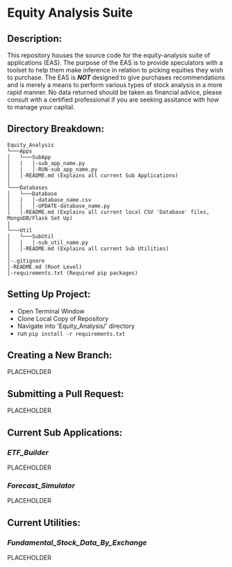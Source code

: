 # Equity Analysis Suite
## Description:
This repository houses the source code for the equity-analysis suite of applications (EAS). The purpose of the EAS is to
provide speculators with a toolset to help them make inference in relation to picking equities they wish to purchase.
The EAS is _**NOT**_ designed to give purchases recommendations and is merely a means to perform various types of stock 
analysis in a more rapid manner. No data returned should be taken as financial advice, please consult with a certified 
professional if you are seeking assitance with how to manage your capital.

## Directory Breakdown:
```
Equity_Analysis
└───Apps
│   └───SubApp
│   |   │-sub_app_name.py
│   |   │-RUN-sub_app_name.py
│   │-README.md (Explains all current Sub Applications)
│   
└───Databases
│   └───Database
│   |   │-database_name.csv
│   |   │-UPDATE-database_name.py  
│   │-README.md (Explains all current local CSV 'Database' files, MongoDB/Flask Set Up)
│   
└───Util
│   └───SubUtil
│   |   │-sub_util_name.py
│   │-README.md (Explains all current Sub Utilities) 
│
│-.gitignore
│-README.md (Root Level)
│-requirements.txt (Required pip packages)
```

## Setting Up Project: 
- Open Terminal Window
- Clone Local Copy of Repository
- Navigate into 'Equity_Analysis/' directory
- run `pip install -r requirements.txt`

## Creating a New Branch:
PLACEHOLDER

## Submitting a Pull Request:
PLACEHOLDER

## Current Sub Applications:
### _ETF_Builder_
PLACEHOLDER
### _Forecast_Simulator_
PLACEHOLDER


## Current Utilities:
### _Fundamental_Stock_Data_By_Exchange_
PLACEHOLDER

